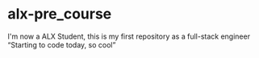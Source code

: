 # alx-pre_course
I'm now a ALX Student, this is my first repository as a full-stack engineer
 “Starting to code today, so cool”
 
